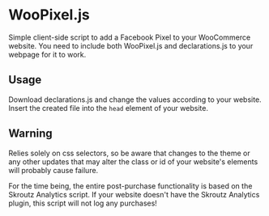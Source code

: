 # WooPixel.js
Simple client-side script to add a Facebook Pixel to your WooCommerce website. You need to include both WooPixel.js and declarations.js to your webpage for it to work. 

## Usage
Download declarations.js and change the values according to your website. Insert the created file into the ```head``` element of your website.

## Warning
Relies solely on css selectors, so be aware that changes to the theme or any other updates that may alter the class or id of your website's elements will probably cause failure.

For the time being, the entire post-purchase functionality is based on the Skroutz Analytics script. If your website doesn't have the Skroutz Analytics plugin, this script will not log any purchases! 
